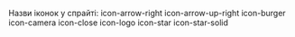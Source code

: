Назви іконок у спрайті: icon-arrow-right icon-arrow-up-right icon-burger
icon-camera icon-close icon-logo icon-star icon-star-solid 
